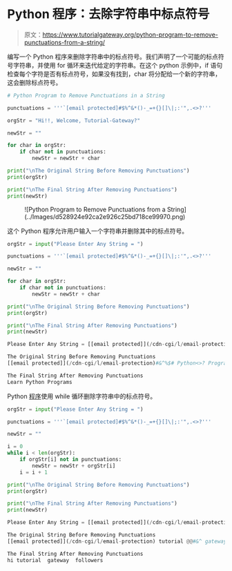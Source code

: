 # Python 程序：去除字符串中标点符号

> 原文：<https://www.tutorialgateway.org/python-program-to-remove-punctuations-from-a-string/>

编写一个 Python 程序来删除字符串中的标点符号。我们声明了一个可能的标点符号字符串，并使用 for 循环来迭代给定的字符串。在这个 python 示例中，if 语句检查每个字符是否有标点符号，如果没有找到，char 将分配给一个新的字符串，这会删除标点符号。

```py
# Python Program to Remove Punctuations in a String

punctuations = '''`[email protected]#$%^&*()-_=+{}[]\|;:'",.<>?'''

orgStr = "Hi!!, Welcome, Tutorial-Gateway?"

newStr = ""

for char in orgStr:
    if char not in punctuations:
        newStr = newStr + char

print("\nThe Original String Before Removing Punctuations")
print(orgStr)

print("\nThe Final String After Removing Punctuations")
print(newStr)
```

<figure class="wp-block-image size-large">![Python Program to Remove Punctuations from a String](../Images/d528924e92ca2e926c25bd718ce99970.png)</figure>

这个 Python 程序允许用户输入一个字符串并删除其中的标点符号。

```py
orgStr = input("Please Enter Any String = ")

punctuations = '''`[email protected]#$%^&*()-_=+{}[]\|;:'",.<>?'''

newStr = ""

for char in orgStr:
    if char not in punctuations:
        newStr = newStr + char

print("\nThe Original String Before Removing Punctuations")
print(orgStr)

print("\nThe Final String After Removing Punctuations")
print(newStr)
```

```py
Please Enter Any String = [[email protected]](/cdn-cgi/l/email-protection)#&^%$# Python<>? Programs?

The Original String Before Removing Punctuations
[[email protected]](/cdn-cgi/l/email-protection)#&^%$# Python<>? Programs?

The Final String After Removing Punctuations
Learn Python Programs
```

Python [程序](https://www.tutorialgateway.org/python-programming-examples/)使用 while 循环删除字符串中的标点符号。

```py
orgStr = input("Please Enter Any String = ")

punctuations = '''`[email protected]#$%^&*()-_=+{}[]\|;:'",.<>?'''

newStr = ""

i = 0
while i < len(orgStr):
    if orgStr[i] not in punctuations:
        newStr = newStr + orgStr[i]
    i = i + 1

print("\nThe Original String Before Removing Punctuations")
print(orgStr)

print("\nThe Final String After Removing Punctuations")
print(newStr)
```

```py
Please Enter Any String = [[email protected]](/cdn-cgi/l/email-protection) tutorial @@#&^ gateway {}\ followers

The Original String Before Removing Punctuations
[[email protected]](/cdn-cgi/l/email-protection) tutorial @@#&^ gateway {}\ followers

The Final String After Removing Punctuations
hi tutorial  gateway  followers
```